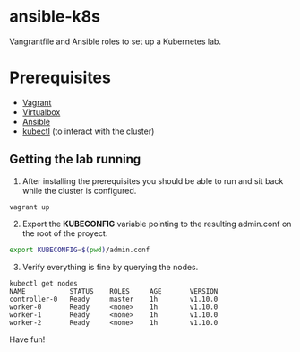 # ansible-k8s
Vangrantfile and Ansible roles to set up a Kubernetes lab.

# Prerequisites

 - [Vagrant](https://www.vagrantup.com/downloads.html)
 - [Virtualbox](https://www.virtualbox.org/wiki/Downloads)
 - [Ansible](https://docs.ansible.com/ansible/latest/installation_guide/intro_installation.html)
 - [kubectl](https://kubernetes.io/docs/tasks/tools/install-kubectl/) (to interact with the cluster)

## Getting the lab running

 1. After installing the prerequisites you should be able to run and sit back while the cluster is configured.

```
vagrant up
```

 2. Export the **KUBECONFIG** variable pointing to the resulting admin.conf on the root of the proyect.

```bash
export KUBECONFIG=$(pwd)/admin.conf
```

 3. Verify everything is fine by querying the nodes.

```
kubectl get nodes
NAME           STATUS    ROLES     AGE       VERSION
controller-0   Ready     master    1h        v1.10.0
worker-0       Ready     <none>    1h        v1.10.0
worker-1       Ready     <none>    1h        v1.10.0
worker-2       Ready     <none>    1h        v1.10.0
```

Have fun!
